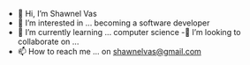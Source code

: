 - 👋 Hi, I’m Shawnel Vas
- 👀 I’m interested in ... becoming a software developer
- 🌱 I’m currently learning ... computer science
 -💞️ I’m looking to collaborate on ...
- 📫 How to reach me ... on shawnelvas@gmail.com

<!---
shawnelvas/shawnelvas is a ✨ special ✨ repository because its `README.md` (this file) appears on your GitHub profile.
You can click the Preview link to take a look at your changes.
--->
